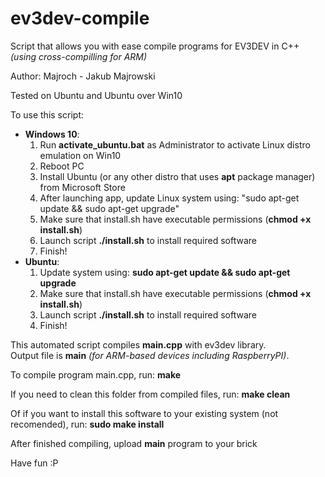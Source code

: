 # ev3dev-compile
Script that allows you with ease compile programs for EV3DEV in C++ <i>(using cross-compilling for ARM)</i>

Author: Majroch - Jakub Majrowski

Tested on Ubuntu and Ubuntu over Win10

To use this script:
<ul>
	<li><b>Windows 10</b>:
		<ol>
			<li>Run <b>activate_ubuntu.bat</b> as Administrator to activate Linux distro emulation on Win10</li>
			<li>Reboot PC</li>
			<li>Install Ubuntu (or any other distro that uses <b>apt</b> package manager) from Microsoft Store</li>
			<li>After launching app, update Linux system using: "sudo apt-get update && sudo apt-get upgrade"</li>
			<li>Make sure that install.sh have executable permissions (<b>chmod +x install.sh</b>)</li>
			<li>Launch script <b>./install.sh</b> to install required software</li>
			<li>Finish!</li>
		</ol>
	</li>
	<li><b>Ubuntu</b>:
		<ol>
			<li>Update system using: <b>sudo apt-get update && sudo apt-get upgrade</b></li>
			<li>Make sure that install.sh have executable permissions (<b>chmod +x install.sh</b>)</li>
			<li>Launch script <b>./install.sh</b> to install required software</li>
			<li>Finish!</li>
		</ol>
	</li>
</ul>

This automated script compiles <b>main.cpp</b> with ev3dev library.<br />
Output file is <b>main</b> <i>(for ARM-based devices including RaspberryPI)</i>.

To compile program main.cpp, run:
	<b>make</b>

If you need to clean this folder from compiled files, run:
	<b>make clean</b>

Of if you want to install this software to your existing system (not recomended), run:
	<b>sudo make install</b>


After finished compiling, upload <b>main</b> program to your brick

Have fun :P
